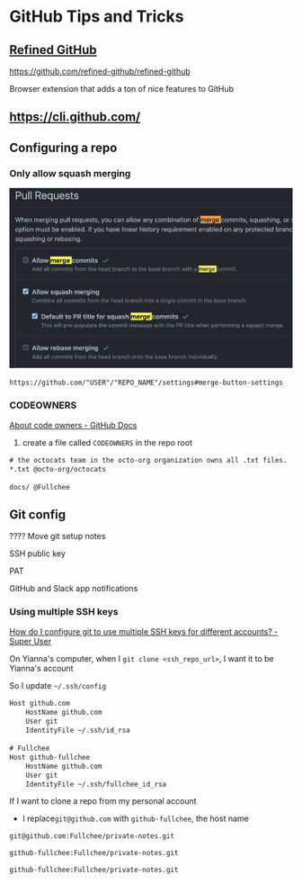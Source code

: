 # GitHub Tips and Tricks

## [Refined GitHub](https://github.com/refined-github/refined-github)

https://github.com/refined-github/refined-github

Browser extension that adds a ton of nice features to GitHub

## https://cli.github.com/

## Configuring a repo

### Only allow squash merging

![9e833eda4690a3c45768dbee3e03dbb8.png](9e833eda4690a3c45768dbee3e03dbb8.png)

```
https://github.com/"USER"/"REPO_NAME"/settings#merge-button-settings
```

### CODEOWNERS

[About code owners - GitHub Docs](https://docs.github.com/en/repositories/managing-your-repositorys-settings-and-features/customizing-your-repository/about-code-owners)

1. create a file called `CODEOWNERS` in the repo root

```
# the octocats team in the octo-org organization owns all .txt files.
*.txt @octo-org/octocats

docs/ @Fullchee
```


## Git config

???? Move git setup notes

SSH public key

PAT

GitHub and Slack app notifications

### Using multiple SSH keys

[How do I configure git to use multiple SSH keys for different accounts? - Super User](https://superuser.com/questions/1628183/how-do-i-configure-git-to-use-multiple-ssh-keys-for-different-accounts)

On Yianna's computer, when I `git clone <ssh_repo_url>`, I want it to be Yianna's account

So I update `~/.ssh/config`

```
Host github.com
	HostName github.com
	User git
	IdentityFile ~/.ssh/id_rsa

# Fullchee
Host github-fullchee
	HostName github.com
    User git
	IdentityFile ~/.ssh/fullchee_id_rsa
```

If I want to clone a repo from my personal account
- I replace`git@github.com` with `github-fullchee`, the host name

```
git@github.com:Fullchee/private-notes.git
```

```
github-fullchee:Fullchee/private-notes.git
```


```
github-fullchee:Fullchee/private-notes.git
```